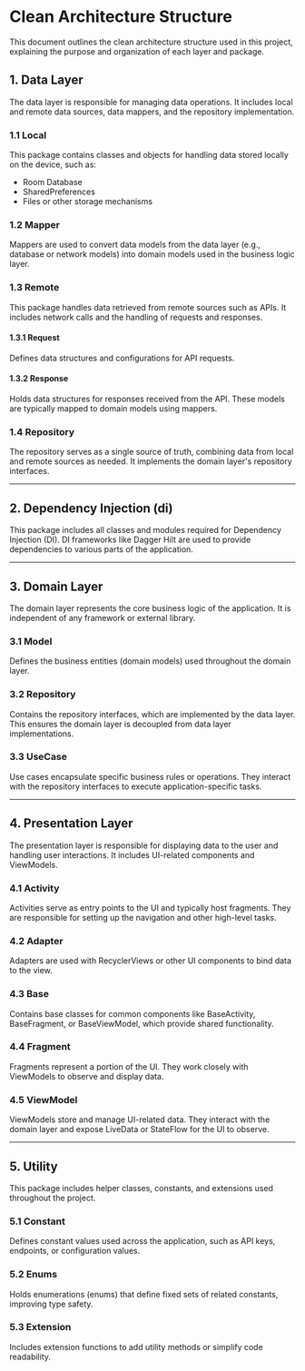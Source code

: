 <h1>Clean Architecture Structure</h1>

<p>This document outlines the clean architecture structure used in this project, explaining the purpose and organization of each layer and package.</p>

<h2>1. Data Layer</h2>
<p>The data layer is responsible for managing data operations. It includes local and remote data sources, data mappers, and the repository implementation.</p>

<h3>1.1 Local</h3>
<p>This package contains classes and objects for handling data stored locally on the device, such as:</p>
<ul>
    <li>Room Database</li>
    <li>SharedPreferences</li>
    <li>Files or other storage mechanisms</li>
</ul>

<h3>1.2 Mapper</h3>
<p>Mappers are used to convert data models from the data layer (e.g., database or network models) into domain models used in the business logic layer.</p>

<h3>1.3 Remote</h3>
<p>This package handles data retrieved from remote sources such as APIs. It includes network calls and the handling of requests and responses.</p>

<h4>1.3.1 Request</h4>
<p>Defines data structures and configurations for API requests.</p>

<h4>1.3.2 Response</h4>
<p>Holds data structures for responses received from the API. These models are typically mapped to domain models using mappers.</p>

<h3>1.4 Repository</h3>
<p>The repository serves as a single source of truth, combining data from local and remote sources as needed. It implements the domain layer's repository interfaces.</p>

<hr>

<h2>2. Dependency Injection (di)</h2>
<p>This package includes all classes and modules required for Dependency Injection (DI). DI frameworks like Dagger Hilt are used to provide dependencies to various parts of the application.</p>

<hr>

<h2>3. Domain Layer</h2>
<p>The domain layer represents the core business logic of the application. It is independent of any framework or external library.</p>

<h3>3.1 Model</h3>
<p>Defines the business entities (domain models) used throughout the domain layer.</p>

<h3>3.2 Repository</h3>
<p>Contains the repository interfaces, which are implemented by the data layer. This ensures the domain layer is decoupled from data layer implementations.</p>

<h3>3.3 UseCase</h3>
<p>Use cases encapsulate specific business rules or operations. They interact with the repository interfaces to execute application-specific tasks.</p>

<hr>

<h2>4. Presentation Layer</h2>
<p>The presentation layer is responsible for displaying data to the user and handling user interactions. It includes UI-related components and ViewModels.</p>

<h3>4.1 Activity</h3>
<p>Activities serve as entry points to the UI and typically host fragments. They are responsible for setting up the navigation and other high-level tasks.</p>

<h3>4.2 Adapter</h3>
<p>Adapters are used with RecyclerViews or other UI components to bind data to the view.</p>

<h3>4.3 Base</h3>
<p>Contains base classes for common components like BaseActivity, BaseFragment, or BaseViewModel, which provide shared functionality.</p>

<h3>4.4 Fragment</h3>
<p>Fragments represent a portion of the UI. They work closely with ViewModels to observe and display data.</p>

<h3>4.5 ViewModel</h3>
<p>ViewModels store and manage UI-related data. They interact with the domain layer and expose LiveData or StateFlow for the UI to observe.</p>

<hr>

<h2>5. Utility</h2>
<p>This package includes helper classes, constants, and extensions used throughout the project.</p>

<h3>5.1 Constant</h3>
<p>Defines constant values used across the application, such as API keys, endpoints, or configuration values.</p>

<h3>5.2 Enums</h3>
<p>Holds enumerations (enums) that define fixed sets of related constants, improving type safety.</p>

<h3>5.3 Extension</h3>
<p>Includes extension functions to add utility methods or simplify code readability.</p>

